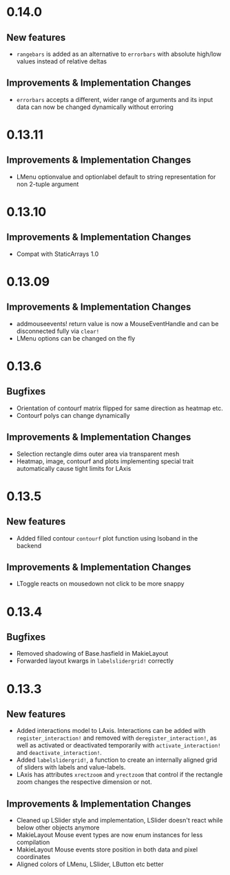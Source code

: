 # 0.14.0

## New features
 
- `rangebars` is added as an alternative to `errorbars` with absolute high/low values instead of relative deltas

## Improvements & Implementation Changes

- `errorbars` accepts a different, wider range of arguments and its input data can now be changed dynamically without erroring

# 0.13.11

## Improvements & Implementation Changes

- LMenu optionvalue and optionlabel default to string representation for non 2-tuple argument

# 0.13.10

## Improvements & Implementation Changes

- Compat with StaticArrays 1.0

# 0.13.09

## Improvements & Implementation Changes

- addmouseevents! return value is now a MouseEventHandle and can be disconnected fully via `clear!`
- LMenu options can be changed on the fly

# 0.13.6

## Bugfixes

- Orientation of contourf matrix flipped for same direction as heatmap etc.
- Contourf polys can change dynamically

## Improvements & Implementation Changes

- Selection rectangle dims outer area via transparent mesh
- Heatmap, image, contourf and plots implementing special trait automatically cause tight limits for LAxis

# 0.13.5

## New features

- Added filled contour `contourf` plot function using Isoband in the backend

## Improvements & Implementation Changes

- LToggle reacts on mousedown not click to be more snappy

# 0.13.4

## Bugfixes

- Removed shadowing of Base.hasfield in MakieLayout
- Forwarded layout kwargs in `labelslidergrid!` correctly

# 0.13.3

## New features

- Added interactions model to LAxis. Interactions can be added with `register_interaction!` and removed with `deregister_interaction!`, as well as activated or deactivated temporarily with `activate_interaction!` and `deactivate_interaction!`.
- Added `labelslidergrid!`, a function to create an internally aligned grid of sliders with labels and value-labels.
- LAxis has attributes `xrectzoom` and `yrectzoom` that control if the rectangle zoom changes the respective dimension or not.

## Improvements & Implementation Changes

- Cleaned up LSlider style and implementation, LSlider doesn't react while below other objects anymore
- MakieLayout Mouse event types are now enum instances for less compilation
- MakieLayout Mouse events store position in both data and pixel coordinates
- Aligned colors of LMenu, LSlider, LButton etc better
